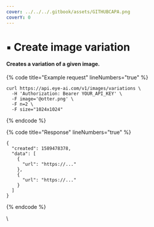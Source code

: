 ```yaml
---
cover: ../../../.gitbook/assets/GITHUBCAPA.png
coverY: 0
---
```


# ▪ Create image variation

#### Creates a variation of a given image.

{% code title="Example request" lineNumbers="true" %}
```
curl https://api.eye-ai.com/v1/images/variations \
  -H 'Authorization: Bearer YOUR_API_KEY' \
  -F image='@otter.png' \
  -F n=2 \
  -F size="1024x1024"

```
{% endcode %}

{% code title="Response" lineNumbers="true" %}
```
{
  "created": 1589478378,
  "data": [
    {
      "url": "https://..."
    },
    {
      "url": "https://..."
    }
  ]
}

```
{% endcode %}

\
